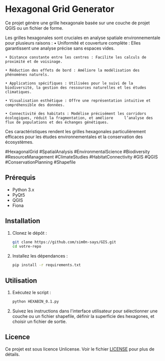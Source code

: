 # Hexagonal Grid Generator

Ce projet génère une grille hexagonale basée sur une couche de projet QGIS ou un fichier de forme.

Les grilles hexagonales sont cruciales en analyse spatiale environnementale pour plusieurs raisons :
    • Uniformité et couverture complète : Elles garantissent une analyse précise sans espaces vides.
    
    • Distance constante entre les centres : Facilite les calculs de proximité et de voisinage.
    
    • Réduction des effets de bord : Améliore la modélisation des phénomènes naturels.
    
    • Applications spécifiques : Utilisées pour le suivi de la biodiversité, la gestion des ressources naturelles et les études climatiques.
    
    • Visualisation esthétique : Offre une représentation intuitive et compréhensible des données.
    
    • Connectivité des habitats : Modélise précisément les corridors écologiques, réduit la fragmentation, et améliore     l’analyse des flux de populations et des échanges génétiques.
    
Ces caractéristiques rendent les grilles hexagonales particulièrement efficaces pour les études environnementales et la conservation des écosystèmes.

#HexagonalGrid #SpatialAnalysis #EnvironmentalScience #Biodiversity #ResourceManagement #ClimateStudies #HabitatConnectivity #GIS #QGIS #ConservationPlanning #Shapefile


## Prérequis

- Python 3.x
- PyQt5
- QGIS
- Fiona

## Installation

1. Clonez le dépôt :
    ```bash
    git clone https://github.com/sim0n-says/GIS.git
    cd votre-repo
    ```

2. Installez les dépendances :
    ```bash
    pip install -r requirements.txt
    ```

## Utilisation

1. Exécutez le script :
    ```bash
    python HEXABIN_0.1.py
    ```

2. Suivez les instructions dans l'interface utilisateur pour sélectionner une couche ou un fichier shapefile, définir la superficie des hexagones, et choisir un fichier de sortie.

## Licence

Ce projet est sous licence Unlicense. Voir le fichier [LICENSE](LICENSE) pour plus de détails.
